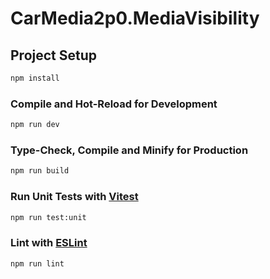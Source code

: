 
# CarMedia2p0.MediaVisibility
## Project Setup

```sh
npm install
```

### Compile and Hot-Reload for Development

```sh
npm run dev
```

### Type-Check, Compile and Minify for Production

```sh
npm run build
```

### Run Unit Tests with [Vitest](https://vitest.dev/)

```sh
npm run test:unit
```


### Lint with [ESLint](https://eslint.org/)

```sh
npm run lint
```
